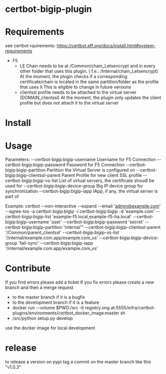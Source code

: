 # certbot-bigip-plugin

# Requirements
see certbot rquirements: https://certbot.eff.org/docs/install.html#system-requirements

* F5
    * LE Chain needs to be at /Common/chain_Letsencrypt and in every other folder that uses this plugin. ( f.e.: /Internal/chain_Letsencrypt)
      At the moment, the plugin checks if a corresponding certificate/chain is located in the same partition/folder as the profile that uses it
      This is eligible to change in future versions
    * clientssl profile needs to be attached to the virtual server (DOMAIN_clientssl)
      At the moment, the plugin only updates the client profile but does not attach it to the virtual server

# Install

# Usage

  Parameters:
    --certbot-bigip:bigip-username            Username for F5 Connection
    --certbot-bigip:bigip-password            Password for F5 Connection
    --certbot-bigip:bigip-partition           Partition the Virtual Server is configured on
    --certbot-bigip:bigip-clientssl-parent    Parent Profile for new client SSL profile
    --certbot-bigip:bigip-vs-list             List of virtual servers, the certificate shoudl be used for
    --certbot-bigip:bigip-device-group        Big IP device group for synchronization
    --certbot-bigip:bigip-iapp                IApp, if any, the virtual server is part of

Example:
  certbot --non-interactive --expand --email 'admin@example.com' --agree-tos
        -a certbot-bigip:bigip -i certbot-bigip:bigip
        -d 'example.com'
        --certbot-bigip:bigip-list 'example-f5.local,example-f5-ha.local'
        --certbot-bigip:bigip-username 'user'
        --certbot-bigip:bigip-password 'secret'
        --certbot-bigip:bigip-partition 'internal'"
        --certbot-bigip:bigip-clientssl-parent '/Common/parent_clientssl'
        --certbot-bigip:bigip-vs-list '/internal/example.com.app/example.com_vs'
        --certbot-bigip:bigip-device-group 'fail-sync'
        --certbot-bigip:bigip-iapp '/internal/example.com.app/example.com_vs'

# Contribute
If you find errors please add a ticket
If you fix errors please create a new branch and then a merge request 
- to the master branch if it is a bugfix
- to the development branch if it is a feature
- docker run --volume $PWD:/src -it registry.ong.at:5555/infra/certbot-plugins/environments/certbot_docker_image:master sh
- /src/python setup.py develop

use the docker image for local development

# release
to release a version on pypi tag a commit on the master branch like this "v1.0.3"